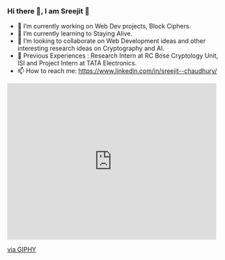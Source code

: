 ### Hi there 👋, I am Sreejit 🙂


<!-- **sre2jyc/sre2jyc** is a ✨ _special_ ✨ repository because its `README.md` (this file) appears on your GitHub profile. -->

<!-- Here are some ideas to get you started: -->

- 🔭 I’m currently working on Web Dev projects, Block Ciphers.
- 🌱 I’m currently learning to Staying Alive.
- 👯 I’m looking to collaborate on Web Development ideas and other interesting research ideas on Cryptography and AI.
- 💼 Previous Experiences : Research Intern at RC Bose Cryptology Unit, ISI and Project Intern at TATA Electronics.
- 📫 How to reach me: https://www.linkedin.com/in/sreejit--chaudhury/


<iframe src="https://giphy.com/embed/zhJR6HbK4fthC" width="480" height="360" frameBorder="0" class="giphy-embed" allowFullScreen></iframe><p><a href="https://giphy.com/gifs/the-matrix-zhJR6HbK4fthC">via GIPHY</a></p>


